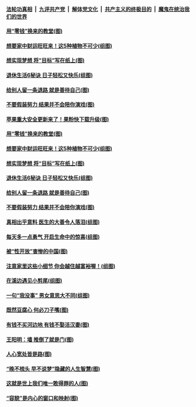 ####  [法轮功真相](../../../../basic/blob/master/README.md?t=08272139) &nbsp;|&nbsp; [九评共产党](../../../../9ping.md/blob/master/README.md?t=08272139) &nbsp;|&nbsp; [解体党文化](../../../../jtdwh.md/blob/master/README.md?t=08272139)  &nbsp;|&nbsp; [共产主义的终极目的](../../../../gczydzjmd.md/blob/master/README.md?t=08272139) &nbsp;|&nbsp; [魔鬼在统治我们的世界](../../../../mgztzwmdsj.md/blob/master/README.md?t=08272139) 

#### [用“零钱”换来的教堂(图)](../pages/p8/903616.md?t=08272139) 

#### [想要家中财运旺旺来！这5种植物不可少(组图)](../pages/p8/904909.md?t=08272139) 

#### [想实现梦想 将“目标”写在纸上(图)](../pages/p8/905172.md?t=08272139) 

#### [退休生活6秘诀 日子轻松又快乐(组图)](../pages/p8/905149.md?t=08272139) 

#### [给别人留一条退路 就是善待自己(图)](../pages/p8/904397.md?t=08272139) 

#### [不要假装努力 结果并不会陪你演戏(图)](../pages/p8/904617.md?t=08272139) 

#### [苹果重大安全更新来了！果粉快下载升级(图)](../pages/p8/905194.md?t=08272139) 

#### [用“零钱”换来的教堂(图)](../pages/p8/903616.md?t=08272139) 

#### [想要家中财运旺旺来！这5种植物不可少(组图)](../pages/p8/904909.md?t=08272139) 

#### [想实现梦想 将“目标”写在纸上(图)](../pages/p8/905172.md?t=08272139) 

#### [退休生活6秘诀 日子轻松又快乐(组图)](../pages/p8/905149.md?t=08272139) 

#### [给别人留一条退路 就是善待自己(图)](../pages/p8/904397.md?t=08272139) 

#### [不要假装努力 结果并不会陪你演戏(图)](../pages/p8/904617.md?t=08272139) 

#### [真相出乎意料 医生的大善令人落泪(组图)](../pages/p8/905055.md?t=08272139) 

#### [每天多一点勇气 开启生命中的惊喜(组图)](../pages/p8/905051.md?t=08272139) 

#### [被“性开放”害惨的中国(图)](../pages/p8/904967.md?t=08272139) 

#### [注意家里这些小细节 你会越住越富裕喔！(组图)](../pages/p8/904807.md?t=08272139) 

#### [在溪边遇见小剪尾(组图)](../pages/p8/904937.md?t=08272139) 

#### [一句“我没事” 男女意思大不同(组图)](../pages/p8/904966.md?t=08272139) 

#### [既然豆腐心 何必刀子嘴(图)](../pages/p8/904877.md?t=08272139) 

#### [有钱不买河边地 有钱不娶活汉妻(图)](../pages/p8/904849.md?t=08272139) 

#### [王阳明：墙 推倒了就是门(图)](../pages/p8/904414.md?t=08272139) 

#### [人心宽处皆是路(图)](../pages/p8/904419.md?t=08272139) 

#### [“晚不梳头 早不说梦”隐藏的人生智慧(图)](../pages/p8/904821.md?t=08272139) 

#### [这就是世上我们唯一敢得罪的人(图)](../pages/p8/904470.md?t=08272139) 

#### [“容貌”是内心的窗口和映射(图)](../pages/p8/904657.md?t=08272139) 

